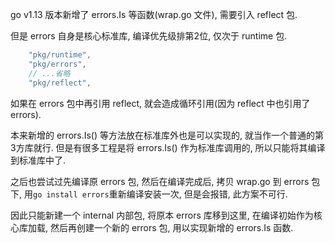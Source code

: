 go v1.13 版本新增了 errors.Is 等函数(wrap.go 文件), 需要引入 reflect 包.

但是 errors 自身是核心标准库, 编译优先级排第2位, 仅次于 runtime 包.

```go
	"pkg/runtime",
	"pkg/errors",
    // ...省略
	"pkg/reflect",
```

如果在 errors 包中再引用 reflect, 就会造成循环引用(因为 reflect 中也引用了 errors).

本来新增的 errors.Is() 等方法放在标准库外也是可以实现的, 就当作一个普通的第3方库就行. 但是有很多工程是将 errors.Is() 作为标准库调用的, 所以只能将其编译到标准库中了.

之后也尝试过先编译原 errors 包, 然后在编译完成后, 拷贝 wrap.go 到 errors 包下, 用`go install errors`重新编译安装一次, 但是会报错, 此方案不可行.

因此只能新建一个 internal 内部包, 将原本 errors 库移到这里, 在编译初始作为核心库加载, 然后再创建一个新的 errors 包, 用以实现新增的 errors.Is 函数.
